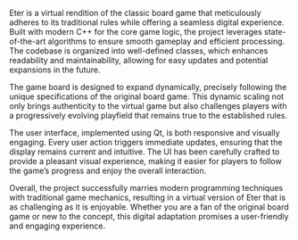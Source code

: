 Eter is a virtual rendition of the classic board game that meticulously adheres to its traditional rules while offering a seamless digital experience. Built with modern C++ for the core game logic, the project leverages state-of-the-art algorithms to ensure smooth gameplay and efficient processing. The codebase is organized into well-defined classes, which enhances readability and maintainability, allowing for easy updates and potential expansions in the future.

The game board is designed to expand dynamically, precisely following the unique specifications of the original board game. This dynamic scaling not only brings authenticity to the virtual game but also challenges players with a progressively evolving playfield that remains true to the established rules.

The user interface, implemented using Qt, is both responsive and visually engaging. Every user action triggers immediate updates, ensuring that the display remains current and intuitive. The UI has been carefully crafted to provide a pleasant visual experience, making it easier for players to follow the game’s progress and enjoy the overall interaction.

Overall, the project successfully marries modern programming techniques with traditional game mechanics, resulting in a virtual version of Eter that is as challenging as it is enjoyable. Whether you are a fan of the original board game or new to the concept, this digital adaptation promises a user-friendly and engaging experience.
